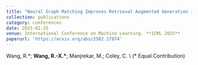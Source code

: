 ```yaml
---
title: "Neural Graph Matching Improves Retrieval Augmented Generation in Molecular Machine Learning"
collection: publications
category: conferences
date: 2025-02-25
venue: International Conference on Machine Learning. **ICML 2025** 
paperurl: 'https://arxiv.org/abs/2502.17874'
---
```

Wang, R.\*; **Wang, R.-X.\***; Manjrekar, M.; Coley, C. \\
(\* Equal Contribution)
